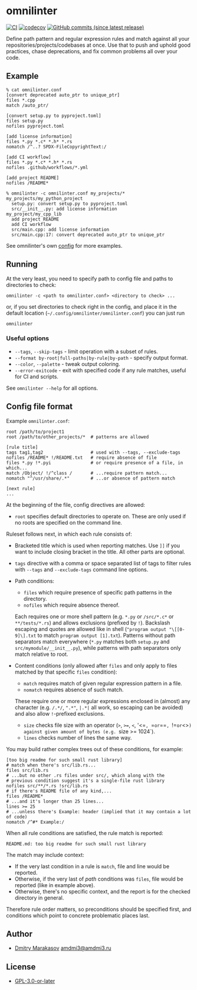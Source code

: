 # omnilinter

[![CI](https://github.com/AMDmi3/omnilinter/actions/workflows/ci.yml/badge.svg)](https://github.com/AMDmi3/omnilinter/actions/workflows/ci.yml)
[![codecov](https://codecov.io/gh/AMDmi3/omnilinter/graph/badge.svg?token=LZC12KUQ0M)](https://codecov.io/gh/AMDmi3/omnilinter)
[![GitHub commits (since latest release)](https://img.shields.io/github/commits-since/AMDmi3/omnilinter/latest.svg)](https://github.com/AMDmi3/omnilinter)

Define path pattern and regular expression rules and match against all
your repositories/projects/codebases at once. Use that to push and uphold
good practices, chase deprecations, and fix common problems all over
your code.

## Example

```
% cat omnilinter.conf
[convert deprecated auto_ptr to unique_ptr]
files *.cpp
match /auto_ptr/

[convert setup.py to pyproject.toml]
files setup.py
nofiles pyproject.toml

[add license information]
files *.py *.c* *.h* *.rs
nomatch /^..? SPDX-FileCopyrightText:/

[add CI workflow]
files *.py *.c* *.h* *.rs
nofiles .github/workflows/*.yml

[add project README]
nofiles /README*
```
```
% omnilinter -c omnilinter.conf my_projects/*
my_projects/my_python_project
  setup.py: convert setup.py to pyproject.toml
  src/__init__.py: add license information
my_project/my_cpp_lib
  add project README
  add CI workflow
  src/main.cpp: add license information
  src/main.cpp:17: convert deprecated auto_ptr to unique_ptr
```

See omnilinter's own [config](.omnilinter.conf) for more examples.

## Running

At the very least, you need to specify path to config file and paths to directories to check:

```
omnilinter -c <path to omnilinter.conf> <directory to check> ...
```

or, if you set directories to check right in the config, and place it in the default location (`~/.config/omnilinter/omnilinter.conf`) you can just run

```
omnilinter
```

### Useful options

- `--tags`, `--skip-tags` - limit operation with a subset of rules.
- `--format by-root|full-paths|by-rule|by-path` - specify output format.
- `--color`, `--palette` - tweak output coloring.
- `--error-exitcode` - exit with specified code if any rule matches, useful for CI and scripts.

See `omnilinter --help` for all options.

## Config file format

Example `omnilinter.conf`:
```
root /path/to/project1
root /path/to/other_projects/*  # patterns are allowed

[rule title]
tags tag1,tag2                  # used with --tags, --exclude-tags
nofiles /README* !/README.txt   # require absence of file
files *.py !*.pyi               # or require presence of a file, in which...
match /Object/ !/^class /       # ...require pattern match...
nomatch "^/usr/share/.*"        # ...or absence of pattern match

[next rule]
...
```

At the beginning of the file, config directives are allowed:

* `root` specifies default directories to operate on. These are only
used if no roots are specified on the command line.

Ruleset follows next, in which each rule consists of:

* Bracketed title which is used when reporting matches. Use `]]` if you
want to include closing bracket in the title. All other parts are optional.

* `tags` directive with a comma or space separated list of tags to filter
rules with `--tags` and `--exclude-tags` command line options.

* Path conditions:
  * `files` which require presence of specific path patterns in the directory.
  * `nofiles` which require absence thereof.

  Each requires one or more shell pattern (e.g. `*.py` or `/src/*.c*` or
  `**/tests/*.rs`) and allows exclusions (prefixed by `!`). Backslash
  escaping and quotes are allowed like in shell (`"program output "\[[0-9]\].txt`
  to match `program output [1].txt`).  Patterns without path separators match
  everywhere (`*.py` matches both `setup.py` and `src/mymodule/__init__.py`),
  while patterns with path separators only match relative to root.

* Content conditions (only allowed after `files` and only apply to
  files matched by that specific `files` condition):
  * `match` requires match of given regular expression pattern in a file.
  * `nomatch` requires absence of such match.

  These require one or more regular expressions enclosed in (almost) any
  character (e.g. `/.*/`, `".*"`, `|.*|` all work, so escaping can be avoided)
  and also allow `!`-prefixed exclusions.

  * `size` checks file size with an operator (`>`, `>=`, `<`, '<=`, `=`
  or `==`, `!=` or `<>`) against given amount of bytes (e.g. `size >= 1024`).
  * `lines` checks number of lines the same way.

You may build rather complex trees out of these conditions, for example:

```
[too big readme for such small rust library]
# match when there's src/lib.rs...
files src/lib.rs
# ...but no other .rs files under src/, which along with the
# previous condition suggest it's a single-file rust library
nofiles src/**/*.rs !src/lib.rs
# if there's README file of any kind,...
files /README*
# ...and it's longer than 25 lines...
lines >= 25
# ...unless there's Example: header (implied that it may contain a lot of code)
nomatch /^#* Example:/
```

When all rule conditions are satisfied, the rule match is reported:

```
README.md: too big readme for such small rust library
```

The match may include context:
* If the very last condition in a rule is `match`, file and line would
  be reported.
* Otherwise, if the very last of _path_ conditions was `files`, file
  would be reported (like in example above).
* Otherwise, there's no specific context, and the report is for the checked
  directory in general.

Therefore rule order matters, so preconditions should be specified first, and
conditions which point to concrete problematic places last.

## Author

* [Dmitry Marakasov](https://github.com/AMDmi3) <amdmi3@amdmi3.ru>

## License

* [GPL-3.0-or-later](LICENSE)
